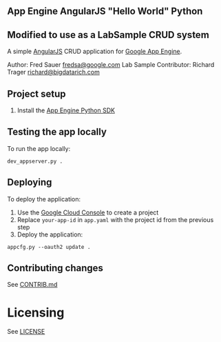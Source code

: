 ## App Engine AngularJS "Hello World" Python
## Modified to use as a LabSample CRUD system

A simple [AngularJS](http://angularjs.org/) CRUD application
for [Google App Engine](https://appengine.google.com/).

Author: Fred Sauer <fredsa@google.com>
Lab Sample Contributor: Richard Trager <richard@bigdatarich.com>


## Project setup

1. Install the [App Engine Python SDK](https://developers.google.com/appengine/downloads)


## Testing the app locally

To run the app locally:

```
dev_appserver.py .
```


## Deploying

To deploy the application:

1. Use the [Google Cloud Console](https://cloud.google.com/console) to create a project
1. Replace `your-app-id` in `app.yaml` with the project id from the previous step
1. Deploy the application:

```
appcfg.py --oauth2 update .
```


## Contributing changes

See [CONTRIB.md](CONTRIB.md)


# Licensing

See [LICENSE](LICENSE)
